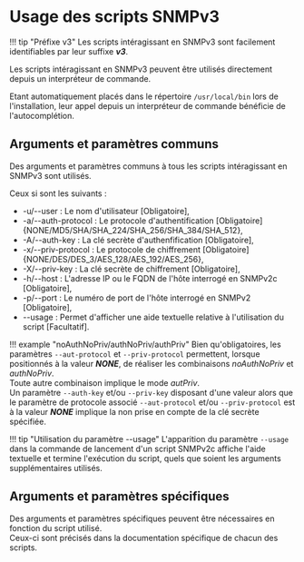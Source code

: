 # Usage des scripts SNMPv3

!!! tip "Préfixe v3"
    Les scripts intéragissant en SNMPv3 sont facilement identifiables par leur suffixe ***v3***.

Les scripts intéragissant en SNMPv3 peuvent être utilisés directement depuis un interpréteur de commande.

Etant automatiquement placés dans le répertoire `/usr/local/bin` lors de l'installation, leur appel depuis un interpréteur de commande bénéficie de l'autocomplétion.

## Arguments et paramètres communs

Des arguments et paramètres communs à tous les scripts intéragissant en SNMPv3 sont utilisés.

Ceux si sont les suivants : 

  * -u/--user : Le nom d'utilisateur [Obligatoire],
  * -a/--auth-protocol : Le protocole d'authentification [Obligatoire] {NONE/MD5/SHA/SHA_224/SHA_256/SHA_384/SHA_512},
  * -A/--auth-key : La clé secrète d'authenfification [Obligatoire],
  * -x/--priv-protocol : Le protocole de chiffrement [Obligatoire] {NONE/DES/DES_3/AES_128/AES_192/AES_256},
  * -X/--priv-key : La clé secrète de chiffrement [Obligatoire],
  * -h/--host : L'adresse IP ou le FQDN de l'hôte interrogé en SNMPv2c [Obligatoire],
  * -p/--port : Le numéro de port de l'hôte interrogé en SNMPv2 [Obligatoire],
  * --usage : Permet d'afficher une aide textuelle relative à l'utilisation du script [Facultatif].

!!! example "noAuthNoPriv/authNoPriv/authPriv"
    Bien qu'obligatoires, les paramètres `--aut-protocol` et `--priv-protocol` permettent, lorsque positionnés à la valeur ***NONE***, de réaliser les combinaisons *noAuthNoPriv* et *authNoPriv*.  
    Toute autre combinaison implique le mode *autPriv*.  
    Un paramètre `--auth-key` et/ou `--priv-key` disposant d'une valeur alors que le paramètre de protocole associé `--aut-protocol` et/ou `--priv-protocol` est à la valeur ***NONE*** implique la non prise en compte de la clé secrète spécifiée.

!!! tip "Utilisation du paramètre --usage"
    L'apparition du paramètre `--usage` dans la commande de lancement d'un script SNMPv2c affiche l'aide textuelle et termine l'exécution du script, quels que soient les arguments supplémentaires utilisés.

## Arguments et paramètres spécifiques

Des arguments et paramètres spécifiques peuvent être nécessaires en fonction du script utilisé.  
Ceux-ci sont précisés dans la documentation spécifique de chacun des scripts.